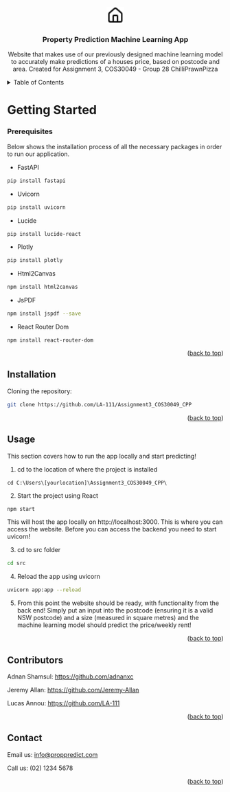 <br />
<div align="center">
  <a href="https://github.com/github_username/repo_name">
    <img src="src/house.png" alt="Logo" width="40" height="40">
  </a>

<h3 align="center">Property Prediction Machine Learning App</h3>

  <p align="center">
    Website that makes use of our previously designed machine learning model to accurately make predictions of a houses price, based on postcode and area. 
    Created for Assignment 3, COS30049 - Group 28 ChilliPrawnPizza
    <br />
  </p>
</div>


<details>
  <summary>Table of Contents</summary>
  <ol>
    <li>
      <a href="#about-the-project">About The Project</a>
    </li>
    <li>
      <a href="#getting-started">Getting Started</a>
    </li>
    <li><a href="#usage">Usage</a></li>
    <li><a href="#contributors">Contributors</a></li>
    <li><a href="#license">License</a></li>
    <li><a href="#contact">Contact</a></li>
  </ol>
</details>


# Getting Started 


### Prerequisites

Below shows the installation process of all the necessary packages in order to run our application.

* FastAPI
```bash
pip install fastapi
```

* Uvicorn
```bash
pip install uvicorn
```

* Lucide
```bash
pip install lucide-react
```

* Plotly
```bash
pip install plotly
```

* Html2Canvas
```sh
npm install html2canvas
```

* JsPDF
```sh
npm install jspdf --save
```

* React Router Dom
```
npm install react-router-dom
```

<p align="right">(<a href="#readme-top">back to top</a>)</p>

## Installation

Cloning the repository:

```sh
git clone https://github.com/LA-111/Assignment3_COS30049_CPP
```
<p align="right">(<a href="#readme-top">back to top</a>)</p>

## Usage

This section covers how to run the app locally and start predicting!

1. cd to the location of where the project is installed
```
cd C:\Users\[yourlocation]\Assignment3_COS30049_CPP\
```

2. Start the project using React
```bash
npm start
```
This will host the app locally on http://localhost:3000. This is where you can access the website. Before you can access the backend you need to start uvicorn!

3. cd to src folder
```bash
cd src
```

4. Reload the app using uvicorn
```bash
uvicorn app:app --reload
```
5. From this point the website should be ready, with functionality from the back end! Simply put an input into the postcode (ensuring it is a valid NSW postcode) and a size (measured in square metres) and the machine learning model should predict the price/weekly rent!

<p align="right">(<a href="#readme-top">back to top</a>)</p>

## Contributors

Adnan Shamsul:  https://github.com/adnanxc

Jeremy Allan:  https://github.com/Jeremy-Allan

Lucas Annou: https://github.com/LA-111

<p align="right">(<a href="#readme-top">back to top</a>)</p>

## Contact

Email us: info@proppredict.com

Call us: (02) 1234 5678

<p align="right">(<a href="#readme-top">back to top</a>)</p>